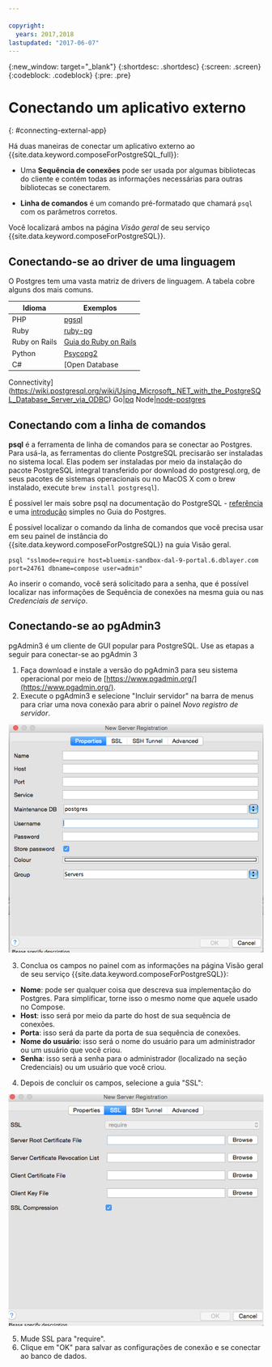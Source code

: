 ```yaml
---

copyright:
  years: 2017,2018
lastupdated: "2017-06-07"
---
```


{:new_window: target="_blank"}
{:shortdesc: .shortdesc}
{:screen: .screen}
{:codeblock: .codeblock}
{:pre: .pre}

# Conectando um aplicativo externo
{: #connecting-external-app}

Há duas maneiras de conectar um aplicativo externo ao {{site.data.keyword.composeForPostgreSQL_full}}:

- Uma **Sequência de conexões** pode ser usada por algumas bibliotecas do cliente e contém todas as informações necessárias para outras bibliotecas se conectarem.

- **Linha de comandos** é um comando pré-formatado que chamará `psql` com os parâmetros corretos.

Você localizará ambos na página *Visão geral* de seu serviço {{site.data.keyword.composeForPostgreSQL}}.

## Conectando-se ao driver de uma linguagem

O Postgres tem uma vasta matriz de drivers de linguagem.  A tabela cobre alguns dos mais comuns.

Idioma|Exemplos
----------|-----------
PHP|[pgsql](http://php.net/manual/en/pgsql.examples-basic.php)
Ruby|[ruby-pg](https://bitbucket.org/ged/ruby-pg/wiki/Home)
Ruby on Rails|[Guia do Ruby on Rails](http://edgeguides.rubyonrails.org/configuring.html#configuring-a-postgresql-database)
Python|[Psycopg2](https://wiki.postgresql.org/wiki/Psycopg2_Tutorial)
C#|[Open Database
Connectivity](https://wiki.postgresql.org/wiki/Using_Microsoft_.NET_with_the_PostgreSQL_Database_Server_via_ODBC)
Go|[pq](https://godoc.org/github.com/lib/pq)
Node|[node-postgres](https://github.com/brianc/node-postgres/wiki/Example)

## Conectando com a linha de comandos

**psql** é a ferramenta de linha de comandos para se conectar ao Postgres. Para usá-la, as ferramentas do cliente PostgreSQL precisarão ser instaladas no sistema local. Elas podem ser instaladas por meio da instalação do pacote PostgreSQL integral transferido por download do postgresql.org, de seus pacotes de sistemas operacionais ou no MacOS X com o brew instalado, execute `brew install postgresql`).   

É possível ler mais sobre psql na documentação do PostgreSQL - [referência](https://www.postgresql.org/docs/current/static/app-psql.html) e uma [introdução](http://postgresguide.com/utilities/psql.html) simples no Guia do Postgres.

É possível localizar o comando da linha de comandos que você precisa usar em seu painel de instância do {{site.data.keyword.composeForPostgreSQL}} na guia Visão geral.

```
psql "sslmode=require host=bluemix-sandbox-dal-9-portal.6.dblayer.com port=24761 dbname=compose user=admin"
```

Ao inserir o comando, você será solicitado para a senha, que é possível localizar nas informações de Sequência de conexões na mesma guia ou nas *Credenciais de serviço*.

## Conectando-se ao pgAdmin3

pgAdmin3 é um cliente de GUI popular para PostgreSQL. Use as etapas a seguir para conectar-se ao pgAdmin 3

1. Faça download e instale a versão do pgAdmin3 para seu sistema operacional por meio de [https://www.pgadmin.org/](https://www.pgadmin.org/).
2. Execute o pgAdmin3 e selecione "Incluir servidor" na barra de menus para criar uma nova conexão para abrir o painel *Novo registro de servidor*.

  ![New Server Registration panel in pgAdmin3. Properties tab.](./images/pgadmin.png "The properties tab of the New Server Registration panel in pgAdmin3.")

3. Conclua os campos no painel com as informações na página Visão geral de seu serviço {{site.data.keyword.composeForPostgreSQL}}:

  * **Nome**: pode ser qualquer coisa que descreva sua implementação do Postgres.  Para simplificar, torne isso o mesmo nome que aquele usado no Compose.
  * **Host**: isso será por meio da parte do host de sua sequência de conexões.
  * **Porta**: isso será da parte da porta de sua sequência de conexões.
  * **Nome do usuário**: isso será o nome do usuário para um administrador ou um usuário que você criou.
  * **Senha**: isso será a senha para o administrador (localizado na seção Credenciais) ou um usuário que você criou.

4. Depois de concluir os campos, selecione a guia "SSL":

  ![New Server Registration panel in pgAdmin3. SSL tab.](./images/pgadmin_ssl.png "The SSL tab of the New Server Registration panel in pgAdmin3.")

5. Mude SSL para "require".
6. Clique em "OK" para salvar as configurações de conexão e se conectar ao banco de dados.
